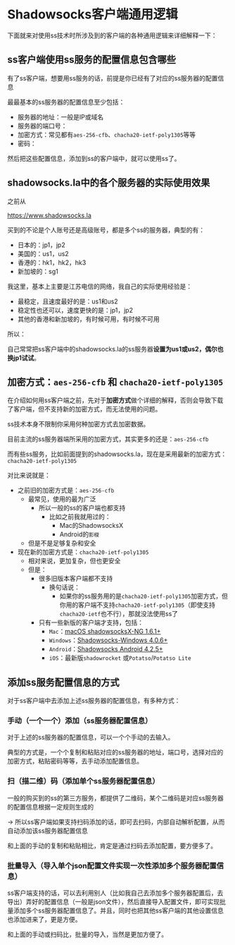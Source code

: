 # Shadowsocks客户端通用逻辑

下面就来对使用ss技术时所涉及到的客户端的各种通用逻辑来详细解释一下：

## ss客户端使用ss服务的配置信息包含哪些

有了ss客户端，想要用ss服务的话，前提是你已经有了对应的ss服务器的配置信息

最最基本的ss服务器的配置信息至少包括：

* 服务器的地址：一般是IP或域名
* 服务器的端口号：
* 加密方式：常见都有`aes-256-cfb`、`chacha20-ietf-poly1305`等等
* 密码：

然后把这些配置信息，添加到ss的客户端中，就可以使用ss了。

## shadowsocks.la中的各个服务器的实际使用效果

之前从

https://www.shadowsocks.la

买到的不论是个人账号还是高级账号，都是多个ss的服务器，典型的有：

* 日本的：jp1，jp2
* 美国的：us1，us2
* 香港的：hk1，hk2，hk3
* 新加坡的：sg1

我这里，基本上主要是江苏电信的网络，我自己的实际使用经验是：

* 最稳定，且速度最好的是：us1和us2
* 稳定性也还可以，速度更快的是：jp1，jp2
* 其他的香港和新加坡的，有时候可用，有时候不可用

所以：

自己常常把ss客户端中的shadowsocks.la的ss服务器**设置为us1或us2，偶尔也换jp1试试**。

## 加密方式：`aes-256-cfb` 和 `chacha20-ietf-poly1305`

在介绍如何用ss客户端之前，先对于**加密方式**做个详细的解释，否则会导致下载了客户端，但不支持新的加密方式，而无法使用的问题。

ss技术本身不限制你采用何种加密方式去加密数据。

目前主流的ss服务器端所采用的加密方式，其实更多的还是：`aes-256-cfb`

而有些ss服务，比如前面提到的shadowsocks.la，现在是采用最新的加密方式：`chacha20-ietf-poly1305`

对比来说就是：

* 之前旧的加密方式是：`aes-256-cfb`
  * 最常见，使用的最为广泛
    * 所以一般的ss的客户端也都支持
      * 比如之前我就用过的：
        * Mac的ShadowsocksX
        * Android的`影梭`
  * 但是不是足够复杂和安全
* 现在新的加密方式是：`chacha20-ietf-poly1305`
  * 相对来说，更加复杂，但也更安全
  * 但是：
    * 很多旧版本客户端都不支持
      * 换句话说：
        * 如果你的ss服务用的是`chacha20-ietf-poly1305`加密方式，但你用的客户端不支持`chacha20-ietf-poly1305`（即使支持`chacha20-ietf`也不行），那就没法使用ss了
    * 只有一些新版的客户端才支持，包括：
      * `Mac`：[macOS shadowsocksX-NG 1.6.1+](https://github.com/shadowsocks/ShadowsocksX-NG/releases)
      * `Windows`：[Shadowsocks-Windows 4.0.6+](https://github.com/shadowsocks/shadowsocks-windows/releases)
      * `Android`：[Shadowsocks Android 4.2.5+](https://github.com/shadowsocks/shadowsocks-android/releases)
      * `iOS`：最新版`shadowrocket` 或`Potatso`/`Potatso Lite`

## 添加ss服务配置信息的方式

对于ss客户端中去添加上述ss服务器的配置信息，有多种方式：

### 手动（一个一个）添加（ss服务器配置信息）

对于上述的ss服务器的配置信息，可以一个个手动的去输入。

典型的方式是，一个个复制和粘贴对应的ss服务器的地址，端口号，选择对应的加密方式，粘贴密码等等，去手动添加配置信息。

### 扫（描二维）码（添加单个ss服务器配置信息）

一般的购买到的ss的第三方服务，都提供了二维码，某个二维码是对应ss服务器的配置信息根据一定规则生成的

-> 所以ss客户端如果支持扫码添加的话，即可去扫码，内部自动解析配置，从而自动添加该ss服务器配置信息

和上面的手动的复制和粘贴相比，肯定是通过扫码去添加配置，要方便多了。

### 批量导入（导入单个json配置文件实现一次性添加多个服务器配置信息）

ss客户端支持的话，可以去利用别人（比如我自己去添加多个服务器配置后，去导出）弄好的配置信息（一般是json文件），然后直接导入配置文件，即可实现批量添加多个ss服务器配置信息了。并且，同时也把其他ss客户端的其他设置信息也添加进来了，更是方便。

和上面的手动或扫码比，批量的导入，当然是更加方便了。